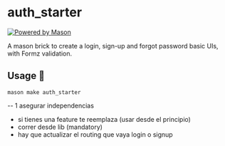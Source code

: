 # auth_starter

[![Powered by Mason](https://img.shields.io/endpoint?url=https%3A%2F%2Ftinyurl.com%2Fmason-badge)](https://github.com/felangel/mason)

A mason brick to create a login, sign-up and forgot password basic UIs, with Formz validation.

## Usage 🚀

```
mason make auth_starter
```

-- 1 asegurar independencias
- si tienes una feature te reemplaza (usar desde el principio)
- correr desde lib (mandatory)
- hay que actualizar el routing que vaya login o signup
